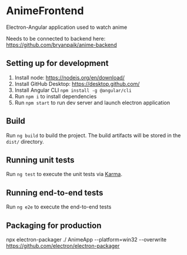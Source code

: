# AnimeFrontend
Electron-Angular application used to watch anime

Needs to be connected to backend here: https://github.com/bryanpaik/anime-backend

## Setting up for development
1. Install node: https://nodejs.org/en/download/
2. Install GitHub Desktop: https://desktop.github.com/
3. Install Angular CLI `npm install -g @angular/cli`
4. Run `npm i` to install dependencies
5. Run `npm start` to run dev server and launch electron application


## Build

Run `ng build` to build the project. The build artifacts will be stored in the `dist/` directory.

## Running unit tests

Run `ng test` to execute the unit tests via [Karma](https://karma-runner.github.io).

## Running end-to-end tests

Run `ng e2e` to execute the end-to-end tests 

## Packaging for production

npx electron-packager ./ AnimeApp --platform=win32 --overwrite
https://github.com/electron/electron-packager 
